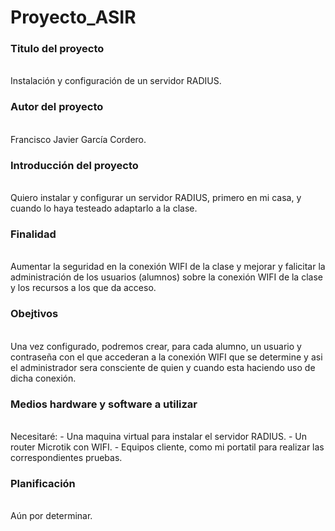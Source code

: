 # Proyecto_ASIR

<h3>Titulo del proyecto</h3> <br>
    Instalación y configuración de un servidor RADIUS.

<h3>Autor del proyecto</h3><br> 
    Francisco Javier García Cordero.

<h3>Introducción del proyecto</h3><br>
    Quiero instalar y configurar un servidor RADIUS, primero en mi casa, y cuando lo haya testeado adaptarlo a la clase.<br>

<h3>Finalidad</h3><br>
    Aumentar la seguridad en la conexión WIFI de la clase y mejorar y falicitar la administración de los usuarios (alumnos) sobre la conexión WIFI de la clase y los recursos a los que da acceso.

<h3>Obejtivos</h3><br>
    Una vez configurado, podremos crear, para cada alumno, un usuario y contraseña con el que accederan a la conexión WIFI que se determine y asi el administrador sera consciente de quien y cuando esta haciendo uso de dicha conexión.

<h3>Medios hardware y software a utilizar</h3><br>
    Necesitaré:
    - Una maquina virtual para instalar el servidor RADIUS.
    - Un router Microtik con WIFI.
    - Equipos cliente, como mi portatil para realizar las correspondientes pruebas.

<h3>Planificación</h3><br>
    Aún por determinar.
